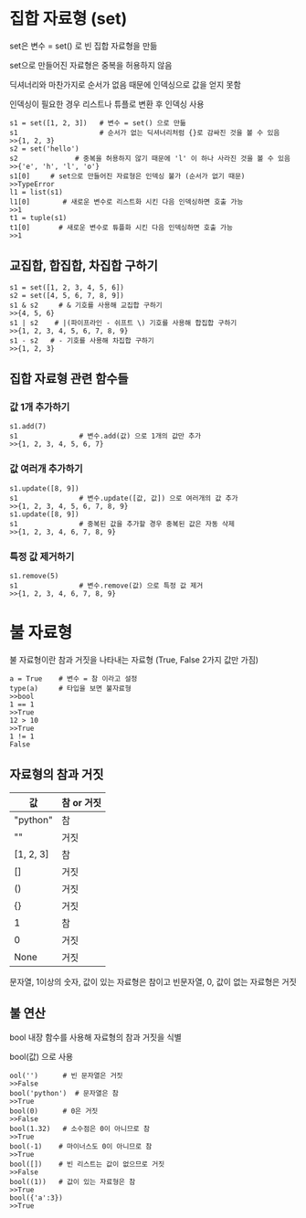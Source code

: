 # 집합 자료형 (set)

set은 변수 = set() 로 빈 집합 자료형을 만듦

set으로 만들어진 자료형은 중복을 허용하지 않음

딕셔너리와 마찬가지로 순서가 없음 때문에 인덱싱으로 값을 얻지 못함

인덱싱이 필요한 경우 리스트나 튜플로 변환 후 인덱싱 사용

```
s1 = set([1, 2, 3])   # 변수 = set() 으로 만듦
s1                    # 순서가 없는 딕셔너리처럼 {}로 감싸진 것을 볼 수 있음
>>{1, 2, 3}
s2 = set('hello')
s2              # 중복을 허용하지 않기 때문에 'l' 이 하나 사라진 것을 볼 수 있음
>>{'e', 'h', 'l', 'o'}
s1[0]     # set으로 만들어진 자료형은 인덱싱 불가 (순서가 없기 때문)
>>TypeError
l1 = list(s1)
l1[0]        # 새로운 변수로 리스트화 시킨 다음 인덱싱하면 호출 가능
>>1
t1 = tuple(s1)
t1[0]       # 새로운 변수로 튜플화 시킨 다음 인덱싱하면 호출 가능
>>1
```

## 교집합, 합집합, 차집합 구하기

```
s1 = set([1, 2, 3, 4, 5, 6])
s2 = set([4, 5, 6, 7, 8, 9])
s1 & s2     # & 기호를 사용해 교집합 구하기
>>{4, 5, 6}
s1 | s2    # |(파이프라인 - 쉬프트 \) 기호를 사용해 합집합 구하기
>>{1, 2, 3, 4, 5, 6, 7, 8, 9}
s1 - s2   # - 기호를 사용해 차집합 구하기
>>{1, 2, 3}
```

## 집합 자료형 관련 함수들

### 값 1개 추가하기

```
s1.add(7)
s1               # 변수.add(값) 으로 1개의 값만 추가
>>{1, 2, 3, 4, 5, 6, 7}
```

### 값 여러개 추가하기

```
s1.update([8, 9])
s1               # 변수.update([값, 값]) 으로 여러개의 값 추가
>>{1, 2, 3, 4, 5, 6, 7, 8, 9}
s1.update([8, 9])
s1               # 중복된 값을 추가할 경우 중복된 값은 자동 삭제
>>{1, 2, 3, 4, 6, 7, 8, 9}
```

### 특정 값 제거하기

```
s1.remove(5)
s1               # 변수.remove(값) 으로 특정 값 제거
>>{1, 2, 3, 4, 6, 7, 8, 9}
```

# 불 자료형

불 자료형이란 참과 거짓을 나타내는 자료형 (True, False 2가지 값만 가짐)

```
a = True    # 변수 = 참 이라고 설정
type(a)     # 타입을 보면 불자료형
>>bool
1 == 1
>>True
12 > 10
>>True
1 != 1
False
```

## 자료형의 참과 거짓

<table>
<thead>
<tr>
<th>값</th>
<th>참 or 거짓</th>
</tr>
</thead>
<tbody>
<tr>
<td>"python"</td>
<td>참</td>
</tr>
<tr>
<td>""</td>
<td>거짓</td>
</tr>
<tr>
<td>[1, 2, 3]</td>
<td>참</td>
</tr>
<tr>
<td>[]</td>
<td>거짓</td>
</tr>
<tr>
<td>()</td>
<td>거짓</td>
</tr>
<tr>
<td>{}</td>
<td>거짓</td>
</tr>
<tr>
<td>1</td>
<td>참</td>
</tr>
<tr>
<td>0</td>
<td>거짓</td>
</tr>
<tr>
<td>None</td>
<td>거짓</td>
</tr>
</tbody>
</table>

문자열, 1이상의 숫자, 값이 있는 자료형은 참이고 빈문자열, 0, 값이 없는 자료형은 거짓

## 불 연산

bool 내장 함수를 사용해 자료형의 참과 거짓을 식별

bool(값) 으로 사용

```
ool('')      # 빈 문자열은 거짓
>>False
bool('python')  # 문자열은 참
>>True
bool(0)      # 0은 거짓
>>False
bool(1.32)   # 소수점은 0이 아니므로 참
>>True
bool(-1)    # 마이너스도 0이 아니므로 참
>>True
bool([])    # 빈 리스트는 값이 없으므로 거짓
>>False
bool((1))   # 값이 있는 자료형은 참
>>True
bool({'a':3})
>>True
```


